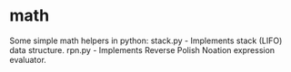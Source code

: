 # math
Some simple math helpers in python:
  stack.py - Implements stack (LIFO) data structure.
  rpn.py   - Implements Reverse Polish Noation expression evaluator.

